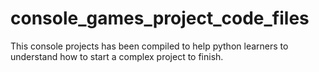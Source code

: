 # console_games_project_code_files
This console projects has been compiled to help python learners to understand how to start a complex project to finish. 
